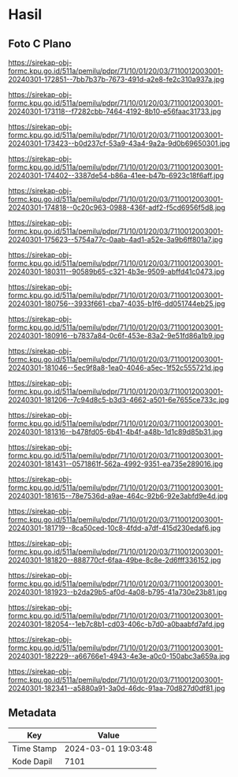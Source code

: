 # Hasil

## Foto C Plano

https://sirekap-obj-formc.kpu.go.id/511a/pemilu/pdpr/71/10/01/20/03/7110012003001-20240301-172851--7bb7b37b-7673-491d-a2e8-fe2c310a937a.jpg

https://sirekap-obj-formc.kpu.go.id/511a/pemilu/pdpr/71/10/01/20/03/7110012003001-20240301-173118--f7282cbb-7464-4192-8b10-e56faac31733.jpg

https://sirekap-obj-formc.kpu.go.id/511a/pemilu/pdpr/71/10/01/20/03/7110012003001-20240301-173423--b0d237cf-53a9-43a4-9a2a-9d0b69650301.jpg

https://sirekap-obj-formc.kpu.go.id/511a/pemilu/pdpr/71/10/01/20/03/7110012003001-20240301-174402--3387de54-b86a-41ee-b47b-6923c18f6aff.jpg

https://sirekap-obj-formc.kpu.go.id/511a/pemilu/pdpr/71/10/01/20/03/7110012003001-20240301-174818--0c20c963-0988-436f-adf2-f5cd6956f5d8.jpg

https://sirekap-obj-formc.kpu.go.id/511a/pemilu/pdpr/71/10/01/20/03/7110012003001-20240301-175623--5754a77c-0aab-4ad1-a52e-3a9b6ff801a7.jpg

https://sirekap-obj-formc.kpu.go.id/511a/pemilu/pdpr/71/10/01/20/03/7110012003001-20240301-180311--90589b65-c321-4b3e-9509-abffd41c0473.jpg

https://sirekap-obj-formc.kpu.go.id/511a/pemilu/pdpr/71/10/01/20/03/7110012003001-20240301-180756--3933f661-cba7-4035-b1f6-dd051744eb25.jpg

https://sirekap-obj-formc.kpu.go.id/511a/pemilu/pdpr/71/10/01/20/03/7110012003001-20240301-180916--b7837a84-0c6f-453e-83a2-9e51fd86a1b9.jpg

https://sirekap-obj-formc.kpu.go.id/511a/pemilu/pdpr/71/10/01/20/03/7110012003001-20240301-181046--5ec9f8a8-1ea0-4046-a5ec-1f52c555721d.jpg

https://sirekap-obj-formc.kpu.go.id/511a/pemilu/pdpr/71/10/01/20/03/7110012003001-20240301-181206--7c94d8c5-b3d3-4662-a501-6e7655ce733c.jpg

https://sirekap-obj-formc.kpu.go.id/511a/pemilu/pdpr/71/10/01/20/03/7110012003001-20240301-181316--b478fd05-6b41-4b4f-a48b-1d1c89d85b31.jpg

https://sirekap-obj-formc.kpu.go.id/511a/pemilu/pdpr/71/10/01/20/03/7110012003001-20240301-181431--0571861f-562a-4992-9351-ea735e289016.jpg

https://sirekap-obj-formc.kpu.go.id/511a/pemilu/pdpr/71/10/01/20/03/7110012003001-20240301-181615--78e7536d-a9ae-464c-92b6-92e3abfd9e4d.jpg

https://sirekap-obj-formc.kpu.go.id/511a/pemilu/pdpr/71/10/01/20/03/7110012003001-20240301-181719--8ca50ced-10c8-4fdd-a7df-415d230edaf6.jpg

https://sirekap-obj-formc.kpu.go.id/511a/pemilu/pdpr/71/10/01/20/03/7110012003001-20240301-181820--888770cf-6faa-49be-8c8e-2d6fff336152.jpg

https://sirekap-obj-formc.kpu.go.id/511a/pemilu/pdpr/71/10/01/20/03/7110012003001-20240301-181923--b2da29b5-af0d-4a08-b795-41a730e23b81.jpg

https://sirekap-obj-formc.kpu.go.id/511a/pemilu/pdpr/71/10/01/20/03/7110012003001-20240301-182054--1eb7c8b1-cd03-406c-b7d0-a0baabfd7afd.jpg

https://sirekap-obj-formc.kpu.go.id/511a/pemilu/pdpr/71/10/01/20/03/7110012003001-20240301-182229--a66766e1-4943-4e3e-a0c0-150abc3a659a.jpg

https://sirekap-obj-formc.kpu.go.id/511a/pemilu/pdpr/71/10/01/20/03/7110012003001-20240301-182341--a5880a91-3a0d-46dc-91aa-70d827d0df81.jpg


## Metadata

| Key        | Value               |
| ---------- | ------------------- |
| Time Stamp | 2024-03-01 19:03:48 |
| Kode Dapil | 7101                |



